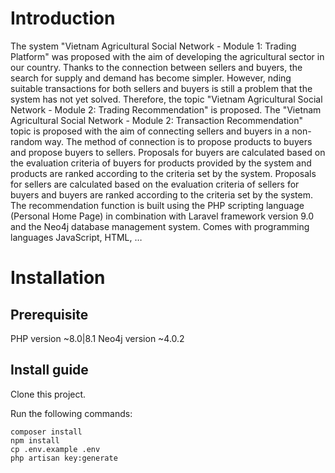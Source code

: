 # Introduction
The system "Vietnam Agricultural Social Network - Module 1: Trading Platform"
was proposed with the aim of developing the agricultural sector in our country. Thanks to
the connection between sellers and buyers, the search for supply and demand has become
simpler. However, nding suitable transactions for both sellers and buyers is still a problem
that the system has not yet solved. Therefore, the topic "Vietnam Agricultural Social
Network - Module 2: Trading Recommendation" is proposed.
The "Vietnam Agricultural Social Network - Module 2: Transaction Recommendation"
topic is proposed with the aim of connecting sellers and buyers in a non-random way. The
method of connection is to propose products to buyers and propose buyers to sellers.
Proposals for buyers are calculated based on the evaluation criteria of buyers for
products provided by the system and products are ranked according to the criteria set by
the system.
Proposals for sellers are calculated based on the evaluation criteria of sellers for
buyers and buyers are ranked according to the criteria set by the system.
The recommendation function is built using the PHP scripting language (Personal
Home Page) in combination with Laravel framework version 9.0 and the Neo4j database
management system. Comes with programming languages JavaScript, HTML, …
# Installation
## Prerequisite
PHP version ~8.0|8.1
Neo4j version ~4.0.2
## Install guide
Clone this project.

Run the following commands:
```
composer install
npm install
cp .env.example .env
php artisan key:generate
```


